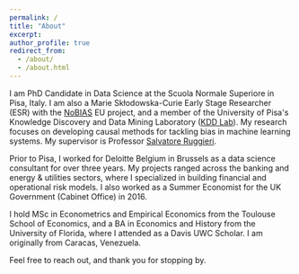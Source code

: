 ```yaml
---
permalink: /
title: "About"
excerpt:
author_profile: true
redirect_from: 
  - /about/
  - /about.html
---
```


I am PhD Candidate in Data Science at the Scuola Normale Superiore in Pisa, Italy. I am also a Marie Skłodowska-Curie Early Stage Researcher (ESR) with the [NoBIAS](https://nobias-project.eu/) EU project, and a member of the University of Pisa's Knowledge Discovery and Data Mining Laboratory ([KDD Lab](https://kdd.isti.cnr.it/)). My research focuses on developing causal methods for tackling bias in machine learning systems. My supervisor is Professor [Salvatore Ruggieri](http://pages.di.unipi.it/ruggieri/).

Prior to Pisa, I worked for Deloitte Belgium in Brussels as a data science consultant for over three years. My projects ranged across the banking and energy & utilities sectors, where I specialized in building financial and operational risk models. I also worked as a Summer Economist for the UK Government (Cabinet Office) in 2016.

I hold MSc in Econometrics and Empirical Economics from the Toulouse School of Economics, and a BA in Economics and History from the University of Florida, where I attended as a Davis UWC Scholar. I am originally from Caracas, Venezuela.

Feel free to reach out, and thank you for stopping by.

